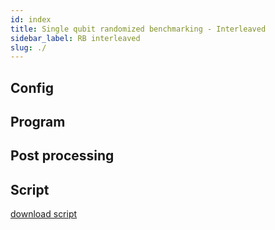 ```yaml
---
id: index
title: Single qubit randomized benchmarking - Interleaved
sidebar_label: RB interleaved
slug: ./
---
```

 
## Config

## Program 
   
## Post processing


## Script


[download script](RB_1qb_interleaved.py)
